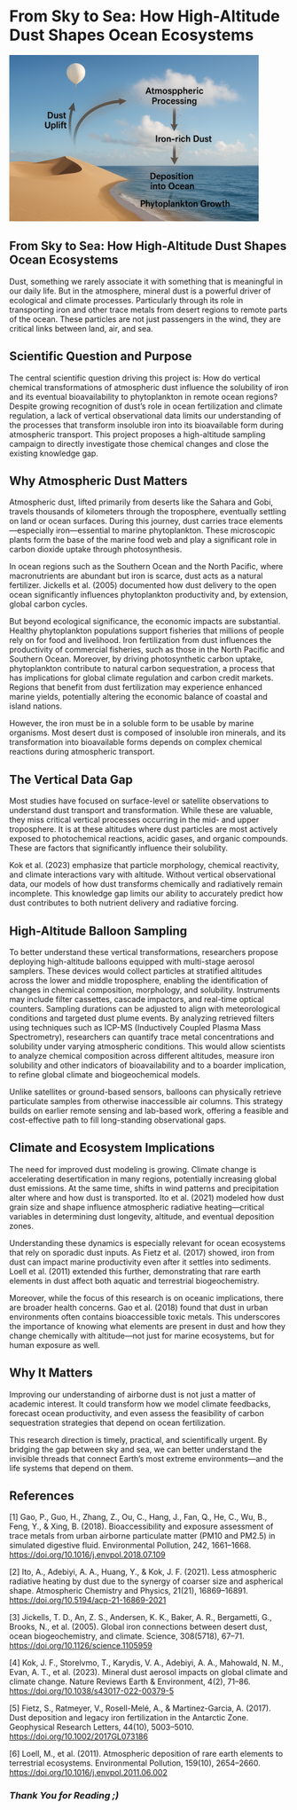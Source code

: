# From Sky to Sea: How High-Altitude Dust Shapes Ocean Ecosystems

<img src="NSF_FeDUST.png" height="300">


## From Sky to Sea: How High-Altitude Dust Shapes Ocean Ecosystems

Dust, something we rarely associate it with something that is meaningful in our daily life. But in the atmosphere, mineral dust is a powerful driver of ecological and climate processes. Particularly through its role in transporting iron and other trace metals from desert regions to remote parts of the ocean. These particles are not just passengers in the wind, they are critical links between land, air, and sea.

## Scientific Question and Purpose

The central scientific question driving this project is: How do vertical chemical transformations of atmospheric dust influence the solubility of iron and its eventual bioavailability to phytoplankton in remote ocean regions? Despite growing recognition of dust’s role in ocean fertilization and climate regulation, a lack of vertical observational data limits our understanding of the processes that transform insoluble iron into its bioavailable form during atmospheric transport. This project proposes a high-altitude sampling campaign to directly investigate those chemical changes and close the existing knowledge gap.

## Why Atmospheric Dust Matters

Atmospheric dust, lifted primarily from deserts like the Sahara and Gobi, travels thousands of kilometers through the troposphere, eventually settling on land or ocean surfaces. During this journey, dust carries trace elements—especially iron—essential to marine phytoplankton. These microscopic plants form the base of the marine food web and play a significant role in carbon dioxide uptake through photosynthesis.

In ocean regions such as the Southern Ocean and the North Pacific, where macronutrients are abundant but iron is scarce, dust acts as a natural fertilizer. Jickells et al. (2005) documented how dust delivery to the open ocean significantly influences phytoplankton productivity and, by extension, global carbon cycles.

But beyond ecological significance, the economic impacts are substantial. Healthy phytoplankton populations support fisheries that millions of people rely on for food and livelihood. Iron fertilization from dust influences the productivity of commercial fisheries, such as those in the North Pacific and Southern Ocean. Moreover, by driving photosynthetic carbon uptake, phytoplankton contribute to natural carbon sequestration, a process that has implications for global climate regulation and carbon credit markets. Regions that benefit from dust fertilization may experience enhanced marine yields, potentially altering the economic balance of coastal and island nations.

However, the iron must be in a soluble form to be usable by marine organisms. Most desert dust is composed of insoluble iron minerals, and its transformation into bioavailable forms depends on complex chemical reactions during atmospheric transport.

  
## The Vertical Data Gap

Most studies have focused on surface-level or satellite observations to understand dust transport and transformation. While these are valuable, they miss critical vertical processes occurring in the mid- and upper troposphere. It is at these altitudes where dust particles are most actively exposed to photochemical reactions, acidic gases, and organic compounds. These are factors that significantly influence their solubility.

Kok et al. (2023) emphasize that particle morphology, chemical reactivity, and climate interactions vary with altitude. Without vertical observational data, our models of how dust transforms chemically and radiatively remain incomplete. This knowledge gap limits our ability to accurately predict how dust contributes to both nutrient delivery and radiative forcing.


## High-Altitude Balloon Sampling 

To better understand these vertical transformations, researchers propose deploying high-altitude balloons equipped with multi-stage aerosol samplers. These devices would collect particles at stratified altitudes across the lower and middle troposphere, enabling the identification of changes in chemical composition, morphology, and solubility. Instruments may include filter cassettes, cascade impactors, and real-time optical counters. Sampling durations can be adjusted to align with meteorological conditions and targeted dust plume events. By analyzing retrieved filters using techniques such as ICP-MS (Inductively Coupled Plasma Mass Spectrometry), researchers can quantify trace metal concentrations and solubility under varying atmospheric conditions. This would allow scientists to analyze chemical composition across different altitudes, measure iron solubility and other indicators of bioavailability and to a boarder implication, to refine global climate and biogeochemical models.

Unlike satellites or ground-based sensors, balloons can physically retrieve particulate samples from otherwise inaccessible air columns. This strategy builds on earlier remote sensing and lab-based work, offering a feasible and cost-effective path to fill long-standing observational gaps.


## Climate and Ecosystem Implications

The need for improved dust modeling is growing. Climate change is accelerating desertification in many regions, potentially increasing global dust emissions. At the same time, shifts in wind patterns and precipitation alter where and how dust is transported. Ito et al. (2021) modeled how dust grain size and shape influence atmospheric radiative heating—critical variables in determining dust longevity, altitude, and eventual deposition zones.

Understanding these dynamics is especially relevant for ocean ecosystems that rely on sporadic dust inputs. As Fietz et al. (2017) showed, iron from dust can impact marine productivity even after it settles into sediments. Loell et al. (2011) extended this further, demonstrating that rare earth elements in dust affect both aquatic and terrestrial biogeochemistry.

Moreover, while the focus of this research is on oceanic implications, there are broader health concerns. Gao et al. (2018) found that dust in urban environments often contains bioaccessible toxic metals. This underscores the importance of knowing what elements are present in dust and how they change chemically with altitude—not just for marine ecosystems, but for human exposure as well.


## Why It Matters

Improving our understanding of airborne dust is not just a matter of academic interest. It could transform how we model climate feedbacks, forecast ocean productivity, and even assess the feasibility of carbon sequestration strategies that depend on ocean fertilization.

This research direction is timely, practical, and scientifically urgent. By bridging the gap between sky and sea, we can better understand the invisible threads that connect Earth’s most extreme environments—and the life systems that depend on them.




## References
[1] Gao, P., Guo, H., Zhang, Z., Ou, C., Hang, J., Fan, Q., He, C., Wu, B., Feng, Y., & Xing, B. (2018). Bioaccessibility and exposure assessment of trace metals from urban airborne particulate matter (PM10 and PM2.5) in simulated digestive fluid. Environmental Pollution, 242, 1661–1668. 
https://doi.org/10.1016/j.envpol.2018.07.109


[2] Ito, A., Adebiyi, A. A., Huang, Y., & Kok, J. F. (2021). Less atmospheric radiative heating by dust due to the synergy of coarser size and aspherical shape. Atmospheric Chemistry and Physics, 21(21), 16869–16891. 
https://doi.org/10.5194/acp-21-16869-2021


[3] Jickells, T. D., An, Z. S., Andersen, K. K., Baker, A. R., Bergametti, G., Brooks, N., et al. (2005). Global iron connections between desert dust, ocean biogeochemistry, and climate. Science, 308(5718), 67–71. 
https://doi.org/10.1126/science.1105959


[4] Kok, J. F., Storelvmo, T., Karydis, V. A., Adebiyi, A. A., Mahowald, N. M., Evan, A. T., et al. (2023). Mineral dust aerosol impacts on global climate and climate change. Nature Reviews Earth & Environment, 4(2), 71–86. 
https://doi.org/10.1038/s43017-022-00379-5


[5] Fietz, S., Ratmeyer, V., Rosell-Melé, A., & Martinez-Garcia, A. (2017). Dust deposition and legacy iron fertilization in the Antarctic Zone. Geophysical Research Letters, 44(10), 5003–5010. 
https://doi.org/10.1002/2017GL073186


[6] Loell, M., et al. (2011). Atmospheric deposition of rare earth elements to terrestrial ecosystems. Environmental Pollution, 159(10), 2654–2660. 
https://doi.org/10.1016/j.envpol.2011.06.002




### *Thank You for Reading ;)*

